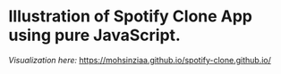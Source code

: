 # Illustration of Spotify Clone App using pure JavaScript.

_Visualization here:_ https://mohsinziaa.github.io/spotify-clone.github.io/
